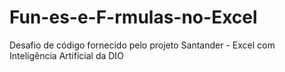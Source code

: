 # Fun-es-e-F-rmulas-no-Excel
Desafio de código fornecido pelo projeto  Santander - Excel com Inteligência Artificial da DIO
